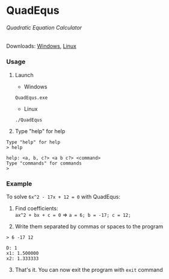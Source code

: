 # QuadEqus
###### Quadratic Equation Calculator

Downloads: [Windows](https://github.com/arschedev/arschedev/blob/main/Projects/C++/QuadEqus/bin/windows/QuadEqus.exe),
[Linux](https://github.com/arschedev/arschedev/blob/main/Projects/C++/QuadEqus/bin/linux/QuadEqus)

### Usage
1. Launch

    - Windows

    ```
    QuadEqus.exe
    ```

    - Linux

    ```
    ./QuadEqus
    ```

2. Type "help" for help

```
Type "help" for help
> help

help: <a, b, c?> <a b c?> <command>
Type "commands" for commands
>
```

### Example
To solve `6x^2 - 17x + 12 = 0` with QuadEqus:

1. Find coefficients:  
    `ax^2 + bx + c = 0` => `a = 6; b = -17; c = 12;`

2. Write them separated by commas or spaces to the program

```
> 6 -17 12

D: 1
x1: 1.500000
x2: 1.333333
```

3. That's it. You can now exit the program with `exit` command
